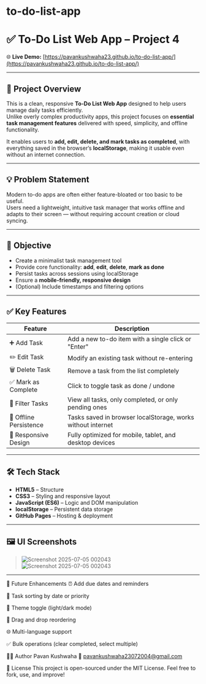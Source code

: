 # to-do-list-app
# ✅ To‑Do List Web App – Project 4

🌐 **Live Demo:** [https://pavankushwaha23.github.io/to-do-list-app/](https://pavankushwaha23.github.io/to-do-list-app/)

---

## 📖 Project Overview

This is a clean, responsive **To‑Do List Web App** designed to help users manage daily tasks efficiently.  
Unlike overly complex productivity apps, this project focuses on **essential task management features** delivered with speed, simplicity, and offline functionality.

It enables users to **add, edit, delete, and mark tasks as completed**, with everything saved in the browser’s **localStorage**, making it usable even without an internet connection.

---

## 💡 Problem Statement

Modern to-do apps are often either feature-bloated or too basic to be useful.  
Users need a lightweight, intuitive task manager that works offline and adapts to their screen — without requiring account creation or cloud syncing.

---

## 🎯 Objective

- Create a minimalist task management tool  
- Provide core functionality: **add**, **edit**, **delete**, **mark as done**  
- Persist tasks across sessions using localStorage  
- Ensure a **mobile-friendly, responsive design**  
- (Optional) Include timestamps and filtering options  

---

## ✅ Key Features

| Feature                 | Description                                                                 |
|-------------------------|-----------------------------------------------------------------------------|
| ➕ Add Task              | Add a new to-do item with a single click or "Enter"                         |
| ✏️ Edit Task            | Modify an existing task without re-entering                                |
| 🗑️ Delete Task          | Remove a task from the list completely                                      |
| ✅ Mark as Complete     | Click to toggle task as done / undone                                       |
| 📂 Filter Tasks         | View all tasks, only completed, or only pending ones                       |
| 💾 Offline Persistence  | Tasks saved in browser localStorage, works without internet                 |
| 📱 Responsive Design    | Fully optimized for mobile, tablet, and desktop devices                     |

---

## 🛠️ Tech Stack

- **HTML5** – Structure  
- **CSS3** – Styling and responsive layout  
- **JavaScript (ES6)** – Logic and DOM manipulation  
- **localStorage** – Persistent data storage  
- **GitHub Pages** – Hosting & deployment  

---

## 🖼️ UI Screenshots

> ![Screenshot 2025-07-05 002043](https://github.com/user-attachments/assets/b1b3cd61-e8e5-4e14-94a1-d36f74c5a283)
![Screenshot 2025-07-05 002043](https://github.com/user-attachments/assets/79a664e5-a52c-4ab2-bfab-a7b9acdfa18a)


---
🔧 Future Enhancements
⏰ Add due dates and reminders

🔄 Task sorting by date or priority

🎨 Theme toggle (light/dark mode)

🧭 Drag and drop reordering

🌐 Multi-language support

✅ Bulk operations (clear completed, select multiple)

👨‍💻 Author
Pavan Kushwaha
📧 pavankushwaha23072004@gmail.com

📄 License
This project is open-sourced under the MIT License.
Feel free to fork, use, and improve!






